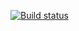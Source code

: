 [![Build status](https://ci.appveyor.com/api/projects/status/77qc914ej8yeqpkx?svg=true)](https://ci.appveyor.com/project/VasilevNik/api-ci)